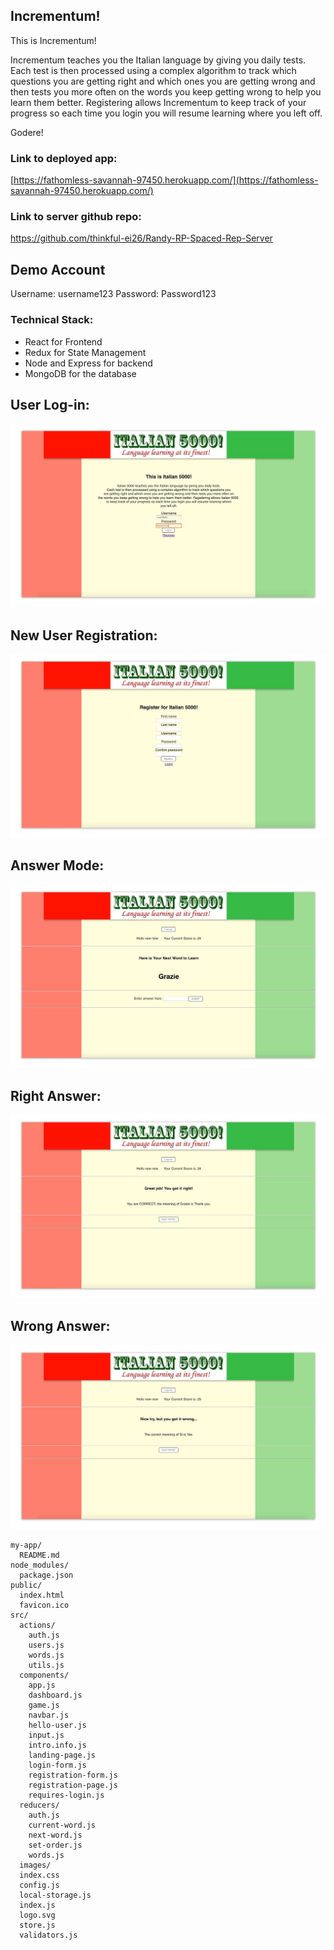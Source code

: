 ## Incrementum!

This is Incrementum!

Incrementum teaches you the Italian language by giving you daily tests.
Each test is then processed using a complex algorithm to track which questions you are getting right and which ones you are getting wrong and then tests you more often on the words you keep getting wrong to help you learn them better. Registering allows Incrementum to keep track of your progress so each time you login you will resume learning where you left off.

Godere!

### Link to deployed app: 
[https://fathomless-savannah-97450.herokuapp.com/](https://fathomless-savannah-97450.herokuapp.com/)

### Link to server github repo:
https://github.com/thinkful-ei26/Randy-RP-Spaced-Rep-Server

## Demo Account
Username: username123
Password: Password123

### Technical Stack:
- React for Frontend
- Redux for State Management
- Node and Express for backend
- MongoDB for the database

## User Log-in:
![](src/images/screen_shot_01.jpg)

## New User Registration:
![](src/images/screen_shot_02.jpg)

## Answer Mode:
![](src/images/screen_shot_03.jpg)

## Right Answer:
![](src/images/screen_shot_04.jpg)

## Wrong Answer:
![](src/images/screen_shot_05.jpg)




```
my-app/
  README.md
node_modules/
  package.json
public/
  index.html
  favicon.ico
src/
  actions/
    auth.js
    users.js 
    words.js
    utils.js
  components/
    app.js
    dashboard.js
    game.js
    navbar.js
    hello-user.js
    input.js
    intro.info.js
    landing-page.js
    login-form.js
    registration-form.js
    registration-page.js
    requires-login.js
  reducers/
    auth.js
    current-word.js
    next-word.js
    set-order.js
    words.js
  images/
  index.css
  config.js
  local-storage.js
  index.js
  logo.svg
  store.js
  validators.js
```



